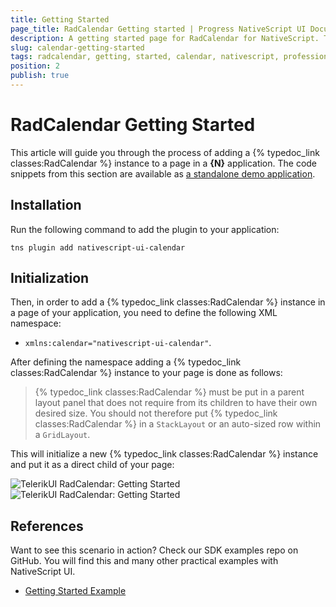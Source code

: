 ```yaml
---
title: Getting Started
page_title: RadCalendar Getting started | Progress NativeScript UI Documentation
description: A getting started page for RadCalendar for NativeScript. This article explains what are the steps to create a RadCalendar instance from scratch.
slug: calendar-getting-started
tags: radcalendar, getting, started, calendar, nativescript, professional, ui
position: 2
publish: true
---
```


# RadCalendar Getting Started

This article will guide you through the process of adding a {% typedoc_link classes:RadCalendar %} instance to a page in a **{N}** application. The code snippets from this section are available as [a standalone demo application](https://github.com/NativeScript/nativescript-ui-samples).

## Installation

Run the following command to add the plugin to your application:

``` Shell
tns plugin add nativescript-ui-calendar
```

## Initialization

Then, in order to add a {% typedoc_link classes:RadCalendar %} instance in a page of your application, you need to define the following XML namespace:

* `xmlns:calendar="nativescript-ui-calendar"`.

After defining the namespace adding a {% typedoc_link classes:RadCalendar %} instance to your page is done as follows:

<snippet id='calendar-getting-started-xml'/>

> {% typedoc_link classes:RadCalendar %} must be put in a parent layout panel that does not require from its children to have their own desired size. You should not therefore put {% typedoc_link classes:RadCalendar %} in a `StackLayout` or an auto-sized row within a `GridLayout`.

This will initialize a new {% typedoc_link classes:RadCalendar %} instance and put it as a direct child of your page:

![TelerikUI RadCalendar: Getting Started](../../img/ns_ui/calendar-getting-started_android.png "Android")   ![TelerikUI RadCalendar: Getting Started](../../img/ns_ui/calendar-getting-started_ios.png "iOS")

## References

Want to see this scenario in action?
Check our SDK examples repo on GitHub. You will find this and many other practical examples with NativeScript UI.

* [Getting Started Example](https://github.com/NativeScript/nativescript-ui-samples/tree/master/calendar/app/calendar/getting-started)
